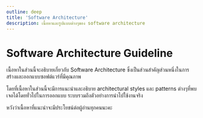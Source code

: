 ```yaml
---
outline: deep
title: 'Software Architecture'
description: เนื้อหาและรูปแบบต่างๆของ software architecture
---
```


# Software Architecture Guideline
เนื้อหาในส่วนนี้จะอธิบายเกี่ยวกับ Software Architecture ซึ่งเป็นส่วนสำคัญส่วนหนึ่งในการสร้างและออกแบบซอฟต์แวร์ที่มีคุณภาพ 

โดยที่เนื้อหาในส่วนนี้จะมีการแนะนำและอธิบาย architectural styles และ patterns ต่างๆที่พบเจอได้โดยทั่วไปในการออกแบบ ระบบรวมถึงตัวอย่างการนำไปใช้งานจริง

หวังว่าเนื้อหาที่แนะนำจะมีประโยชน์ต่อผู้อ่านทุกคนนะคะ

